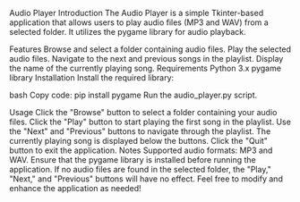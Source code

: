 Audio Player
Introduction
The Audio Player is a simple Tkinter-based application that allows users to play audio files (MP3 and WAV) from a selected folder. It utilizes the pygame library for audio playback.

Features
Browse and select a folder containing audio files.
Play the selected audio files.
Navigate to the next and previous songs in the playlist.
Display the name of the currently playing song.
Requirements
Python 3.x
pygame library
Installation
Install the required library:

bash
Copy code: pip install pygame
Run the audio_player.py script.

Usage
Click the "Browse" button to select a folder containing your audio files.
Click the "Play" button to start playing the first song in the playlist.
Use the "Next" and "Previous" buttons to navigate through the playlist.
The currently playing song is displayed below the buttons.
Click the "Quit" button to exit the application.
Notes
Supported audio formats: MP3 and WAV.
Ensure that the pygame library is installed before running the application.
If no audio files are found in the selected folder, the "Play," "Next," and "Previous" buttons will have no effect.
Feel free to modify and enhance the application as needed!
